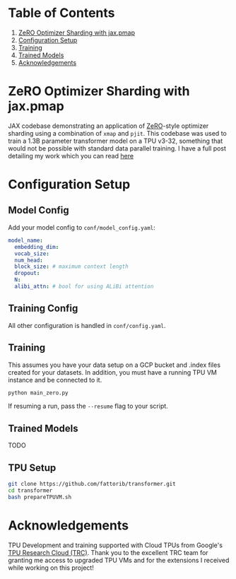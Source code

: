 # Table of Contents

1. [ZeRO Optimizer Sharding with jax.pmap](#zero-optimizer-sharding-with-jax.pmap)
2. [Configuration Setup](#configuration-setup)
3. [Training](#training)
4. [Trained Models](#trained-models)
5. [Acknowledgements](#acknowledgements)

# ZeRO Optimizer Sharding with jax.pmap

JAX codebase demonstrating an application of [ZeRO](https://arxiv.org/abs/1910.02054)-style optimizer sharding using a combination of ```xmap``` and ```pjit```. This codebase was used to train a 1.3B parameter transformer model on a TPU v3-32, something that would not be possible with standard data parallel training. I have a full post detailing my work which you can read [here](TODO) 

# Configuration Setup

## Model Config

Add your model config to ```conf/model_config.yaml```:

```yaml
model_name:
  embedding_dim: 
  vocab_size: 
  num_head: 
  block_size: # maximum context length 
  dropout: 
  N: 
  alibi_attn: # bool for using ALiBi attention 
```

## Training Config

All other configuration is handled in ```conf/config.yaml```.
## Training

This assumes you have your data setup on a GCP bucket and .index files created for your datasets. In addition, you must have a running TPU VM instance and be connected to it.

```bash
python main_zero.py
```

If resuming a run, pass the ```--resume``` flag to your script.

## Trained Models

TODO


## TPU Setup

```bash
git clone https://github.com/fattorib/transformer.git
cd transformer 
bash prepareTPUVM.sh
```

# Acknowledgements

TPU Development and training supported with Cloud TPUs from Google's [TPU Research Cloud (TRC)](https://sites.research.google/trc/about/). Thank you to the excellent TRC team for granting me access to upgraded TPU VMs and for the extensions I received while working on this project! 

